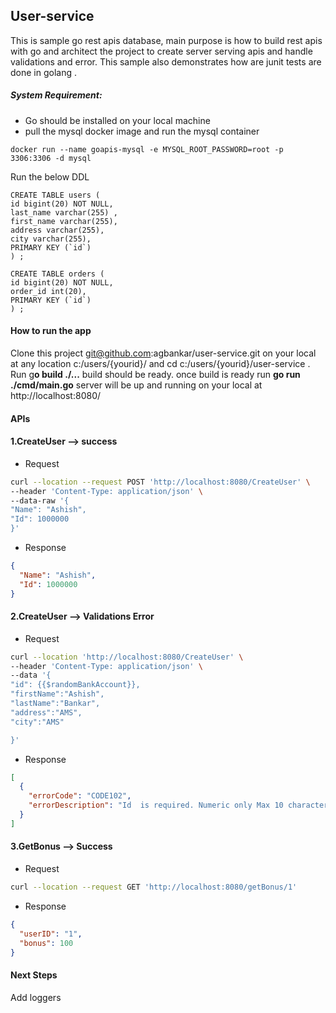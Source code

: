 ## User-service

This is sample go rest apis database, main purpose is how to build rest apis with go
and architect the project to create server serving apis and handle validations and error.
This sample also demonstrates how are junit tests are done in golang .

##### System Requirement:

* Go should be installed on your local machine
* pull the mysql docker image and run the mysql container

 ````
docker run --name goapis-mysql -e MYSQL_ROOT_PASSWORD=root -p 3306:3306 -d mysql
````

Run the below DDL

  ```
  CREATE TABLE users (
  id bigint(20) NOT NULL,
  last_name varchar(255) ,
  first_name varchar(255),
  address varchar(255),
  city varchar(255),
  PRIMARY KEY (`id`)
) ;

CREATE TABLE orders (
  id bigint(20) NOT NULL,
  order_id int(20),
  PRIMARY KEY (`id`)
) ;

  ```

#### How to run the app

Clone this project git@github.com:agbankar/user-service.git on your local at any location
c:/users/{yourid}/ and cd c:/users/{yourid}/user-service . Run g**o build ./...** build should be ready.
once build is ready run **go run ./cmd/main.go**
server will be up and running on your local at http://localhost:8080/

#### APIs

#### 1.CreateUser --> success

* Request

```bash
curl --location --request POST 'http://localhost:8080/CreateUser' \
--header 'Content-Type: application/json' \
--data-raw '{
"Name": "Ashish",
"Id": 1000000
}'
```

* Response

```json
{
  "Name": "Ashish",
  "Id": 1000000
}
```

#### 2.CreateUser --> Validations Error

* Request

```bash
curl --location 'http://localhost:8080/CreateUser' \
--header 'Content-Type: application/json' \
--data '{
"id": {{$randomBankAccount}},
"firstName":"Ashish",
"lastName":"Bankar",
"address":"AMS",
"city":"AMS"

}'
```

* Response

```json
[
  {
    "errorCode": "CODE102",
    "errorDescription": "Id  is required. Numeric only Max 10 characters."
  }
]
```

#### 3.GetBonus --> Success

* Request

```bash
curl --location --request GET 'http://localhost:8080/getBonus/1'
```

* Response

```json
{
  "userID": "1",
  "bonus": 100
}
```

#### Next Steps

Add loggers


